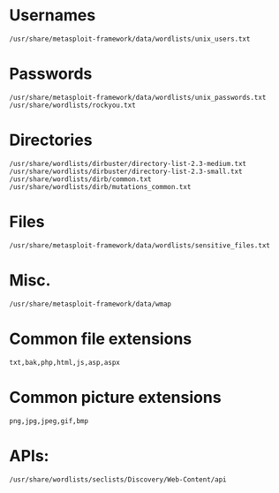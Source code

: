 # Usernames
```
/usr/share/metasploit-framework/data/wordlists/unix_users.txt
```


# Passwords
```
/usr/share/metasploit-framework/data/wordlists/unix_passwords.txt
/usr/share/wordlists/rockyou.txt
```

# Directories
```
/usr/share/wordlists/dirbuster/directory-list-2.3-medium.txt
/usr/share/wordlists/dirbuster/directory-list-2.3-small.txt
/usr/share/wordlists/dirb/common.txt
/usr/share/wordlists/dirb/mutations_common.txt
```

# Files
```
/usr/share/metasploit-framework/data/wordlists/sensitive_files.txt

```


# Misc.
```
/usr/share/metasploit-framework/data/wmap
```

# Common file extensions
```
txt,bak,php,html,js,asp,aspx
```

# Common picture extensions
```
png,jpg,jpeg,gif,bmp
```

# APIs:
```
/usr/share/wordlists/seclists/Discovery/Web-Content/api
```
